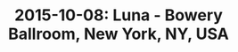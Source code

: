 ---
layout: show
title: '2015-10-08: Luna - Bowery Ballroom, New York, NY, USA'
name: 2015-10-08-luna-bowery-ballroom-new-york-ny-usa
show-venue: 'Bowery Ballroom, New York, NY, USA'
show-setlist: 
show-date: 2015-10-08
category: 2015
show-radio: 
show-lastfm: 
show-cancelled: 
performers: [
  "Dean Wareham - guitar/vocals",
  "Sean Eden - guitar",
  "Lee Wall - drums",
  "Britta Phillips - bass"
  ]
facebook-event-url: 
show-poster-url: 
show-ticket-url: 'http://www.ticketmaster.com/luna-new-york-new-york-10-08-2015/event/00004EA70608A186?artistid=733769&majorcatid=10001&minorcatid=60'
show-venue-website: 'http://www.boweryballroom.com/event/854007-luna-new-york'
show-additional: 
---